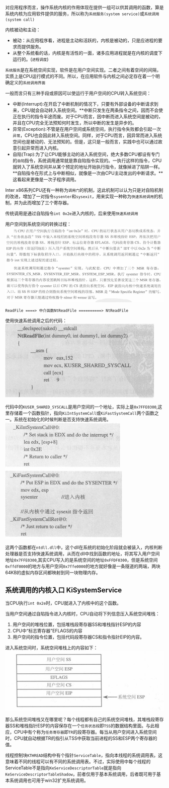 对应用程序而言，操作系统内核的作用体现在提供一组可以供其调用的函数，算是系统内核为应用软件提供的服务，所以称为`系统服务(system service)`或`系统调用(system call)`


内核被动和主动：
- 被动：从应用程序看，进程是主动和活跃的，内核是被动的，只是应进程的要求而提供服务。
- 从整个系统看的话，内核是有活性的一面，诸多应用进程就是在内核的调度下运行的。(`进程调度`)


`系统服务`是在系统空间实现，软件是在用户空间实现。二者之间有着空间的间隔，实质上是CPU运行模式的不同。所以，在应用软件与内核之间必定存在着一个明确定义的`系统调用界面`


一般而言只有三种手段或原因可以使运行于用户空间的CPU转入系统空间：
- 中断(Interrupt):在开启了中断机制的情况下，只要有外部设备的中断请求到来，CPU就会自动转入系统空间。**中断只发生在两条指令之间，因而不会使正在执行的指令半途而废。对于CPU而言，因中断而进入系统空间是被动的，并且在CPU完全无法预知何时发生，所以中断的发生是异步的。
- 异常(Exception):不管是在用户空间或系统空间，执行指令失败都会引起一次`异常`，CPU也会因此转入系统空间。同样，对于CPU而言，因异常而进入系统空间也是被动的、无法预知的。但是，这只是一般而言，实践中也可以通过故意引起异常而进入内核。
- 自陷(Trap):为了让CPU能够主动的进入系统空间，绝大多数CPU都设有专门的`自陷`指令，系统调用通常就是靠自陷指令实现的。一执行这样的指令，CPU就转入了系统空间并从某个预定的地址开始执行指令，就像掉进了陷阱一样。**自陷指令在形式上与中断相似，就像是一次由CPU主动发出的中断请求。**这看起来更像是一次子程序调用。

Inter x86系列CPU还有一种称为`调用门`的机制，这此机制可以认为只是对自陷机制的改进，增加了一对指令`sysenter`和`sysexit`，用来实现一种称为`快速系统调用`的机制，并为此而增加了三个寄存器。

传统调用是通过自陷指令`int 0x2e`进入内核的，后来使用`快速系统调用`

用户空间到系统空间的转换过程：
![exg](./images/1567581572(1).jpg)

```
ReadFile ====> 中介函数NtReadFile ==========> NtReadFile
```

使用快速系统调用之后的代码：
![pic1](./images/1567582661(1).jpg)

代码中的`KUSER_SHARED_SYSCALL`是用户空间的一个地址，实际上是`0x7FFE0300`,这里存储着一个函数指针，指向`KiIntSystemCall`或`KiFastSystemCall`两个函数之一。系统在初始化的时候判断是否支持快速系统调用。
![pic2](./images/1567582867(1).jpg)
![pic3](./images/1567582931(1).jpg)


这两个函数都在`ntdll.dll`中，这个dll在系统的初始化阶段就会被装入，内核判断处理器是否支持快速系统调用，从而在dll中找到函数的地址，将其写入用户空间地址`0x7FFE0300`,其实CPU写入的是系统空间的地址`0xFFDF0300`，但是系统空间`0xffdf0000`的地方与用户空间`0x7ffe0000`的地方就好像是一条隧道的两端，两块64KB的虚拟内存区间都映射到同一块物理内存。



## 系统调用的内核入口 KiSystemService

当CPU执行`int 0x2e`时，CPU就进入了内核中的这个函数。

当用户空间通过自陷指令进入内核时，CPU自动将下列信息压入系统空间堆栈：
1. 用户空间的堆栈位置，包括堆栈段寄存器SS和堆栈指针ESP的内容
2. CPU中“标志寄存器”EFLAGS的内容
3. 用户空间的指令位置，包括代码段寄存器CS和指令指针EIP的内容。

进入系统空间时，系统空间堆栈上的内容如下：
![pic3](./images/1567585530(1).jpg)


那么系统空间堆栈又在哪里呢？每个线程都有自己的系统空间堆栈，其堆栈段寄存器SS和堆栈指针ESP的内容保存在一个`任务状态段`即`TSS`的数据结构里面。与此相应，CPU中有个称为`任务寄存器`即`TR`的段寄存器。每当从用户空间进入系统空间时，CPU就自动根据TR的指引从TSS中获取当前进程的SS和ESP两个寄存器的值。


线程控制块`KTHREAD`结构中有个指针`ServiceTable`，指向本线程的系统调用表。这意味着不同的线程可以有不同的系统调用表。不过，实际使用中每个线程的ServiceTable不是指向`KeServiceDescriptorTable`就是指向`KeServiceDescriptorTableShadow`，前者仅用于基本系统调用，后者既可用于基本系统调用也可用于win32扩充系统调用。
